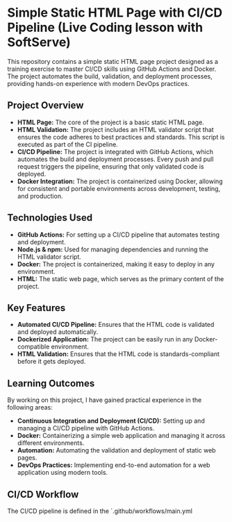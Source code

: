 # Simple Static HTML Page with CI/CD Pipeline (Live Coding lesson with SoftServe)

This repository contains a simple static HTML page project designed as a training exercise to master CI/CD skills using GitHub Actions and Docker. The project automates the build, validation, and deployment processes, providing hands-on experience with modern DevOps practices.

## Project Overview

- **HTML Page:** The core of the project is a basic static HTML page.
- **HTML Validation:** The project includes an HTML validator script that ensures the code adheres to best practices and standards. This script is executed as part of the CI pipeline.
- **CI/CD Pipeline:** The project is integrated with GitHub Actions, which automates the build and deployment processes. Every push and pull request triggers the pipeline, ensuring that only validated code is deployed.
- **Docker Integration:** The project is containerized using Docker, allowing for consistent and portable environments across development, testing, and production.

## Technologies Used

- **GitHub Actions:** For setting up a CI/CD pipeline that automates testing and deployment.
- **Node.js & npm:** Used for managing dependencies and running the HTML validator script.
- **Docker:** The project is containerized, making it easy to deploy in any environment.
- **HTML:** The static web page, which serves as the primary content of the project.

## Key Features

- **Automated CI/CD Pipeline:** Ensures that the HTML code is validated and deployed automatically.
- **Dockerized Application:** The project can be easily run in any Docker-compatible environment.
- **HTML Validation:** Ensures that the HTML code is standards-compliant before it gets deployed.

## Learning Outcomes

By working on this project, I have gained practical experience in the following areas:

- **Continuous Integration and Deployment (CI/CD):** Setting up and managing a CI/CD pipeline with GitHub Actions.
- **Docker:** Containerizing a simple web application and managing it across different environments.
- **Automation:** Automating the validation and deployment of static web pages.
- **DevOps Practices:** Implementing end-to-end automation for a web application using modern tools.

## CI/CD Workflow

The CI/CD pipeline is defined in the `.github/workflows/main.yml
